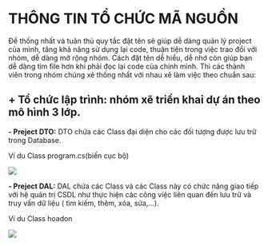 # THÔNG TIN TỔ CHỨC MÃ NGUỒN 
Để thống nhất và tuân thủ quy tắc đặt tên sẽ giúp dễ dàng quản lý project của mình, tăng khả năng sử dụng lại code, thuận tiện trong việc trao đổi với nhóm, dễ dàng mở rộng nhóm. 
Cách đặt tên dễ hiểu, dễ nhớ còn giúp bạn dễ dàng tìm file hơn khi phải đọc lại code của chính mình.
Thì các thành viên trong nhóm chúng xẽ thống nhất với nhau xẽ làm việc theo chuẩn sau:
## **+ Tổ chức lập trình:** nhóm xẽ triển khai dự án theo mô hình 3 lớp.
**- Preject DTO:** DTO chứa các Class đại diện cho các đối tượng được lưu trữ trong Database.
<p>Ví du Class program.cs(biến cục bộ)</p>
<img src="https://www.facebook.com/photo.php?fbid=1770961696529445&set=g.1905886119628333&type=1&theater">

**- Preject DAL:** DAL chứa các Class và các Class này có chức năng giao tiếp với hệ quản trị CSDL như thực hiện các công việc liên quan đến lưu trữ và truy vấn dữ liệu ( tìm kiếm, thêm, xóa, sửa,…).
<p>Ví du Class hoadon</p>

<img src="https://www.facebook.com/photo.php?fbid=1770961706529444&set=g.1905886119628333&type=1&theater">

